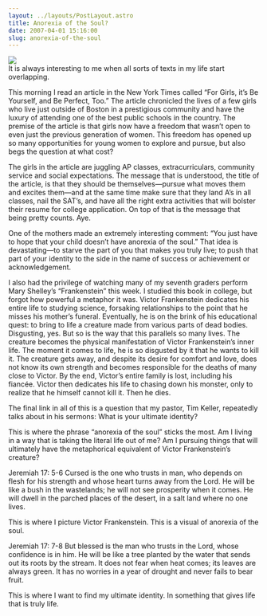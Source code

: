 ```yaml
---
layout: ../layouts/PostLayout.astro
title: Anorexia of the Soul?
date: 2007-04-01 15:16:00
slug: anorexia-of-the-soul
---
```


[![](http://www.bigrockcandymountain.racknine.net/juke/Karloff,%252520Boris%252520(Frankenstein)_01.jpg)](http://www.bigrockcandymountain.racknine.net/juke/Karloff,%252520Boris%252520(Frankenstein)_01.jpg)  
It is always interesting to me when all sorts of texts in my life start overlapping.  
  
This morning I read an article in the New York Times called “For Girls, it’s Be Yourself, and Be Perfect, Too.” The article chronicled the lives of a few girls who live just outside of Boston in a prestigious community and have the luxury of attending one of the best public schools in the country. The premise of the article is that girls now have a freedom that wasn’t open to even just the previous generation of women. This freedom has opened up so many opportunities for young women to explore and pursue, but also begs the question at what cost?  
  
The girls in the article are juggling AP classes, extracurriculars, community service and social expectations. The message that is understood, the title of the article, is that they should be themselves—pursue what moves them and excites them—and at the same time make sure that they land A’s in all classes, nail the SAT’s, and have all the right extra activities that will bolster their resume for college application. On top of that is the message that being pretty counts. Aye.  
  
One of the mothers made an extremely interesting comment: “You just have to hope that your child doesn’t have anorexia of the soul.” That idea is devastating—to starve the part of you that makes you truly live; to push that part of your identity to the side in the name of success or achievement or acknowledgement.  
  
I also had the privilege of watching many of my seventh graders perform Mary Shelley’s “Frankenstein” this week. I studied this book in college, but forgot how powerful a metaphor it was. Victor Frankenstein dedicates his entire life to studying science, forsaking relationships to the point that he misses his mother’s funeral. Eventually, he is on the brink of his educational quest: to bring to life a creature made from various parts of dead bodies. Disgusting, yes. But so is the way that this parallels so many lives. The creature becomes the physical manifestation of Victor Frankenstein’s inner life. The moment it comes to life, he is so disgusted by it that he wants to kill it. The creature gets away, and despite its desire for comfort and love, does not know its own strength and becomes responsible for the deaths of many close to Victor. By the end, Victor’s entire family is lost, including his fiancée. Victor then dedicates his life to chasing down his monster, only to realize that he himself cannot kill it. Then he dies.  
  
The final link in all of this is a question that my pastor, Tim Keller, repeatedly talks about in his sermons: What is your ultimate identity?  
  
This is where the phrase “anorexia of the soul” sticks the most. Am I living in a way that is taking the literal life out of me? Am I pursuing things that will ultimately have the metaphorical equivalent of Victor Frankenstein’s creature?  
  
Jeremiah 17: 5-6 Cursed is the one who trusts in man, who depends on flesh for his strength and whose heart turns away from the Lord. He will be like a bush in the wastelands; he will not see prosperity when it comes. He will dwell in the parched places of the desert, in a salt land where no one lives.  
  
This is where I picture Victor Frankenstein. This is a visual of anorexia of the soul.  
  
Jeremiah 17: 7-8 But blessed is the man who trusts in the Lord, whose confidence is in him. He will be like a tree planted by the water that sends out its roots by the stream. It does not fear when heat comes; its leaves are always green. It has no worries in a year of drought and never fails to bear fruit.  
  
This is where I want to find my ultimate identity. In something that gives life that is truly life.